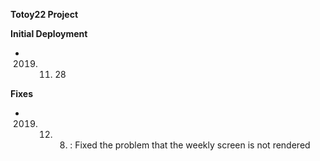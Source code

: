 **Totoy22 Project**

**Initial Deployment**
- 2019. 11. 28


**Fixes**
- 2019. 12. 8. : Fixed the problem that the weekly screen is not rendered
